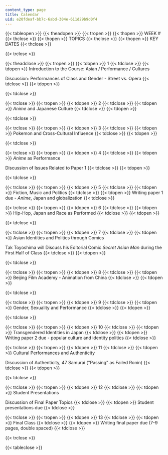 ```yaml
---
content_type: page
title: Calendar
uid: e20fdeaf-bb7c-6abd-304e-611d29b9d0f4
---
```


{{< tableopen >}}
{{< theadopen >}}
{{< tropen >}}
{{< thopen >}}
WEEK #
{{< thclose >}}
{{< thopen >}}
TOPICS
{{< thclose >}}
{{< thopen >}}
KEY DATES
{{< thclose >}}

{{< trclose >}}

{{< theadclose >}}
{{< tropen >}}
{{< tdopen >}}
1
{{< tdclose >}}
{{< tdopen >}}
Introduction to the Course: Asian / Performance / Cultures  
  
Discussion: Performances of Class and Gender - Street vs. Opera
{{< tdclose >}}
{{< tdopen >}}

{{< tdclose >}}

{{< trclose >}}
{{< tropen >}}
{{< tdopen >}}
2
{{< tdclose >}}
{{< tdopen >}}
_Anime_ and Japanese Culture
{{< tdclose >}}
{{< tdopen >}}

{{< tdclose >}}

{{< trclose >}}
{{< tropen >}}
{{< tdopen >}}
3
{{< tdclose >}}
{{< tdopen >}}
Pokemon and Cross-Cultural Influence
{{< tdclose >}}
{{< tdopen >}}

{{< tdclose >}}

{{< trclose >}}
{{< tropen >}}
{{< tdopen >}}
4
{{< tdclose >}}
{{< tdopen >}}
_Anime_ as Performance  
  
Discussion of Issues Related to Paper 1
{{< tdclose >}}
{{< tdopen >}}

{{< tdclose >}}

{{< trclose >}}
{{< tropen >}}
{{< tdopen >}}
5
{{< tdclose >}}
{{< tdopen >}}
Fiction, Music and Politics
{{< tdclose >}}
{{< tdopen >}}
Writing paper 1 due - _Anime_, Japan and globalization
{{< tdclose >}}

{{< trclose >}}
{{< tropen >}}
{{< tdopen >}}
6
{{< tdclose >}}
{{< tdopen >}}
Hip-Hop, Japan and Race as Performed
{{< tdclose >}}
{{< tdopen >}}

{{< tdclose >}}

{{< trclose >}}
{{< tropen >}}
{{< tdopen >}}
7
{{< tdclose >}}
{{< tdopen >}}
Asian Identities and Politics through Comics  
  
Tak Toyoshima will Discuss his Editorial Comic _Secret Asian Man_ during the First Half of Class
{{< tdclose >}}
{{< tdopen >}}

{{< tdclose >}}

{{< trclose >}}
{{< tropen >}}
{{< tdopen >}}
8
{{< tdclose >}}
{{< tdopen >}}
Beijing Film Academy - Animation from China
{{< tdclose >}}
{{< tdopen >}}

{{< tdclose >}}

{{< trclose >}}
{{< tropen >}}
{{< tdopen >}}
9
{{< tdclose >}}
{{< tdopen >}}
Gender, Sexuality and Performance
{{< tdclose >}}
{{< tdopen >}}

{{< tdclose >}}

{{< trclose >}}
{{< tropen >}}
{{< tdopen >}}
10
{{< tdclose >}}
{{< tdopen >}}
Transgendered Identities in Japan
{{< tdclose >}}
{{< tdopen >}}
Writing paper 2 due - popular culture and identity politics
{{< tdclose >}}

{{< trclose >}}
{{< tropen >}}
{{< tdopen >}}
11
{{< tdclose >}}
{{< tdopen >}}
Cultural Performances and Authenticity  
  
Discussion of Authenticity, 47 Samurai ("Passing" as Failed Ronin)
{{< tdclose >}}
{{< tdopen >}}

{{< tdclose >}}

{{< trclose >}}
{{< tropen >}}
{{< tdopen >}}
12
{{< tdclose >}}
{{< tdopen >}}
Student Presentations  
  
Discussion of Final Paper Topics
{{< tdclose >}}
{{< tdopen >}}
Student presentations due
{{< tdclose >}}

{{< trclose >}}
{{< tropen >}}
{{< tdopen >}}
13
{{< tdclose >}}
{{< tdopen >}}
Final Class
{{< tdclose >}}
{{< tdopen >}}
Writing final paper due (7-9 pages, double spaced)
{{< tdclose >}}

{{< trclose >}}

{{< tableclose >}}